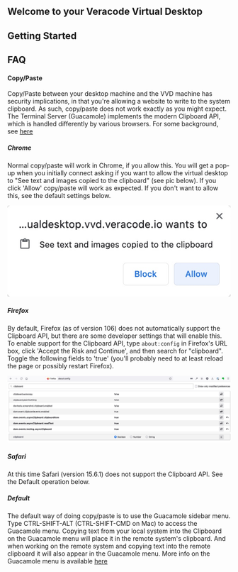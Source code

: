 ## Welcome to your Veracode Virtual Desktop

## Getting Started

## FAQ

#### Copy/Paste
Copy/Paste between your desktop machine and the VVD machine has security implications, in that you're allowing a website to write to the system clipboard.  As such, copy/paste does not work exactly as you might expect.  The Terminal Server (Guacamole) implements the modern Clipboard API, which is handled differently by various browsers.  For some background, see [here](https://guacamole.apache.org/faq/#local-clipboard)

##### Chrome
Normal copy/paste will work in Chrome, if you allow this.  You will get a pop-up when you initially connect asking if you want to allow the virtual desktop to "See text and images copied to the clipboard" (see pic below).  If you click 'Allow' copy/paste will work as expected.  If you don't want to allow this, see the default settings below.

![Chrome clipboard access](images/chrome-allow-clipboard.jpg)

##### Firefox
By default, Firefox (as of version 106) does not automatically support the Clipboard API, but there are some developer settings that will enable this.  To enable support for the Clipboard API, type `about:config` in Firefox's URL box, click 'Accept the Risk and Continue', and then search for "clipboard".  Toggle the following fields to 'true' (you'll probably need to at least reload the page or possibly restart Firefox).

![Firefox clipboard access](images/firefox-allow-clipboard.jpg)

##### Safari
At this time Safari (version 15.6.1) does not support the Clipboard API.  See the Default operation below.

##### Default
The default way of doing copy/paste is to use the Guacamole sidebar menu.  Type CTRL-SHIFT-ALT (CTRL-SHIFT-CMD on Mac) to access the Guacamole menu.  Copying text from your local system into the Clipboard on the Guacamole menu will place it in the remote system's clipboard.  And when working on the remote system and copying text into the remote clipboard it will also appear in the Guacamole menu.  More info on the Guacamole menu is available [here](https://guacamole.apache.org/doc/gug/using-guacamole.html#client-screen)
